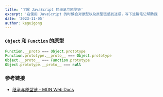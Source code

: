 ```yaml
---
title: '了解 JavaScript 的继承与原型链'
excerpt: '在使用 JavaScript 的时候会对原型以及原型链感到迷惑，写下这篇笔记帮助我理解原型链的概念以及继承的方式'
date: '2023-11-05'
author: keguigong
---
```


### 

### `Object` 和 `Function` 的原型

```js showLineNumbers
Function.__proto === Object.prototype
Function.prototype.__proto__ === Object.prototype
Object.__proto__ === Function.prototype
Object.prototype.__proto__ === null
```

### 参考链接

- [继承与原型链 - MDN Web Docs](https://developer.mozilla.org/zh-CN/docs/Web/JavaScript/Inheritance_and_the_prototype_chain)

